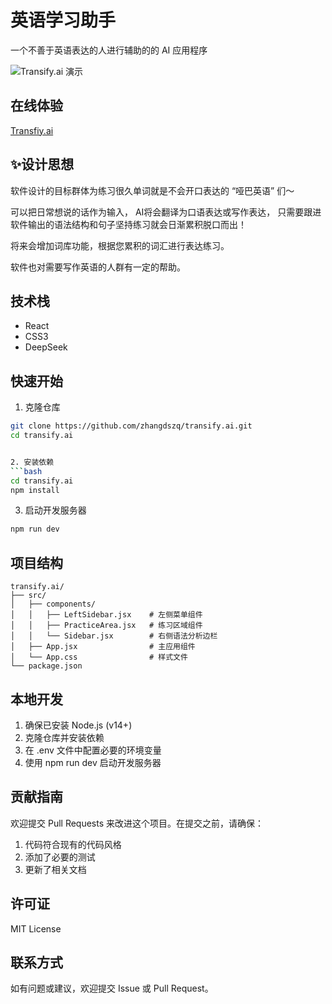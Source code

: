 # 英语学习助手

一个不善于英语表达的人进行辅助的的 AI 应用程序

![Transify.ai 演示](transify.gif)

## 在线体验

[Transfiy.ai](https://transfiy-web.lionabc.com/)

## ✨设计思想
软件设计的目标群体为练习很久单词就是不会开口表达的 “哑巴英语” 们～

可以把日常想说的话作为输入， AI将会翻译为口语表达或写作表达， 只需要跟进软件输出的语法结构和句子坚持练习就会日渐累积脱口而出！

将来会增加词库功能，根据您累积的词汇进行表达练习。

软件也对需要写作英语的人群有一定的帮助。

## 技术栈

- React
- CSS3
- DeepSeek

## 快速开始

1. 克隆仓库
```bash
git clone https://github.com/zhangdszq/transify.ai.git
cd transify.ai


2. 安装依赖
```bash
cd transify.ai
npm install
 ```

3. 启动开发服务器
```bash
npm run dev
 ```

## 项目结构
```plaintext
transify.ai/
├── src/
│   ├── components/
│   │   ├── LeftSidebar.jsx    # 左侧菜单组件
│   │   ├── PracticeArea.jsx   # 练习区域组件
│   │   └── Sidebar.jsx        # 右侧语法分析边栏
│   ├── App.jsx                # 主应用组件
│   └── App.css                # 样式文件
└── package.json
 ```

## 本地开发
1. 确保已安装 Node.js (v14+)
2. 克隆仓库并安装依赖
3. 在 .env 文件中配置必要的环境变量
4. 使用 npm run dev 启动开发服务器
## 贡献指南
欢迎提交 Pull Requests 来改进这个项目。在提交之前，请确保：

1. 代码符合现有的代码风格
2. 添加了必要的测试
3. 更新了相关文档
## 许可证
MIT License

## 联系方式
如有问题或建议，欢迎提交 Issue 或 Pull Request。